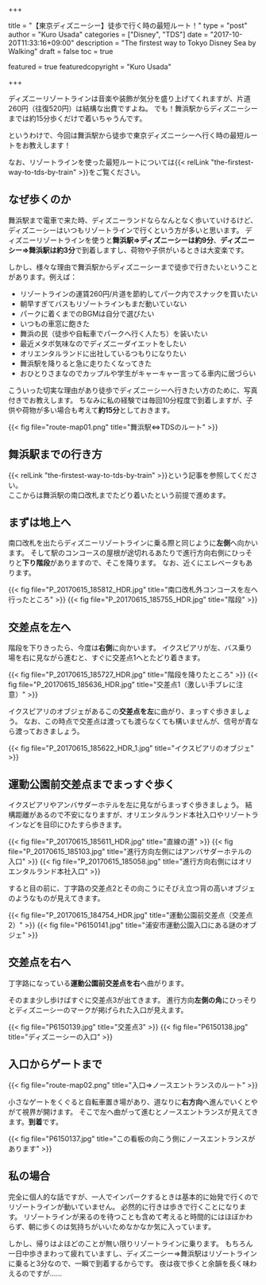 +++

title       = "【東京ディズニーシー】徒歩で行く時の最短ルート！"
type        = "post"
author      = "Kuro Usada"
categories  = ["Disney", "TDS"]
date        = "2017-10-20T11:33:16+09:00"
description = "The firstest way to Tokyo Disney Sea by Walking"
draft       = false
toc         = true

featured              = true
featuredcopyright     = "Kuro Usada"

+++

ディズニーリゾートラインは音楽や装飾が気分を盛り上げてくれますが、片道260円（往復520円）は結構な出費ですよね。
でも！舞浜駅からディズニーシーまでは約15分歩くだけで着いちゃうんです。

<!--more-->

というわけで、今回は舞浜駅から徒歩で東京ディズニーシーへ行く時の最短ルートをお教えします！

なお、リゾートラインを使った最短ルートについては{{< relLink "the-firstest-way-to-tds-by-train" >}}をご覧ください。

## なぜ歩くのか

舞浜駅まで電車で来た時、ディズニーランドならなんとなく歩いていけるけど、ディズニーシーはいつもリゾートラインで行くという方が多いと思います。
ディズニーリゾートラインを使うと**舞浜駅&#8658;ディズニーシーは約9分**、**ディズニーシー&#8658;舞浜駅は約3分**で到着しますし、荷物や子供がいるときは大変楽です。

しかし、様々な理由で舞浜駅からディズニーシーまで徒歩で行きたいということがあります。例えば：

 - リゾートラインの運賃260円/片道を節約してパーク内でスナックを買いたい
 - 朝早すぎてバスもリゾートラインもまだ動いていない
 - パークに着くまでのBGMは自分で選びたい
 - いつもの車窓に飽きた
 - 舞浜の民（徒歩や自転車でパークへ行く人たち）を装いたい
 - 最近メタボ気味なのでディズニーダイエットをしたい
 - オリエンタルランドに出社しているつもりになりたい
 - 舞浜駅を降りると急に走りたくなってきた
 - おひとりさまなのでカップルや学生がキャーキャー言ってる車内に居づらい

こういった切実な理由があり徒歩でディズニーシーへ行きたい方のために、写真付きでお教えします。
ちなみに私の経験では毎回10分程度で到着しますが、子供や荷物が多い場合も考えて**約15分**としておきます。

{{< fig file="route-map01.png" title="舞浜駅⇔TDSのルート" >}}

## 舞浜駅までの行き方

{{< relLink "the-firstest-way-to-tds-by-train" >}}という記事を参照してください。<br>
ここからは舞浜駅の南口改札までたどり着いたという前提で進めます。

## まずは地上へ

南口改札を出たらディズニーリゾートラインに乗る際と同じように**左側**へ向かいます。
そして駅のコンコースの屋根が途切れるあたりで進行方向右側にひっそりと**下り階段**がありますので、そこを降ります。
なお、近くにエレベータもあります。

{{< fig file="P_20170615_185812_HDR.jpg" title="南口改札外コンコースを左へ行ったところ" >}}
{{< fig file="P_20170615_185755_HDR.jpg" title="階段" >}}

## 交差点を左へ

階段を下りきったら、今度は**右側**に向かいます。
イクスピアリが左、バス乗り場を右に見ながら進むと、すぐに交差点1へとたどり着きます。

{{< fig file="P_20170615_185727_HDR.jpg" title="階段を降りたところ" >}}
{{< fig file="P_20170615_185636_HDR.jpg" title="交差点1（激しい手ブレに注意）" >}}

イクスピアリのオブジェがあるこの**交差点を左**に曲がり、まっすぐ歩きましょう。
なお、この時点で交差点は渡っても渡らなくても構いませんが、信号が青なら渡っておきましょう。

{{< fig file="P_20170615_185622_HDR_1.jpg" title="イクスピアリのオブジェ" >}}

## 運動公園前交差点までまっすぐ歩く

イクスピアリやアンバサダーホテルを左に見ながらまっすぐ歩きましょう。
結構距離があるので不安になりますが、オリエンタルランド本社入口やリゾートラインなどを目印にひたすら歩きます。

{{< fig file="P_20170615_185611_HDR.jpg" title="直線の道" >}}
{{< fig file="P_20170615_185103.jpg" title="進行方向左側にはアンバサダーホテルの入口" >}}
{{< fig file="P_20170615_185058.jpg" title="進行方向右側にはオリエンタルランド本社入口" >}}

すると目の前に、丁字路の交差点2とその向こうにそびえ立つ背の高いオブジェのようなものが見えてきます。

{{< fig file="P_20170615_184754_HDR.jpg" title="運動公園前交差点（交差点2）" >}}
{{< fig file="P6150141.jpg" title="浦安市運動公園入口にある謎のオブジェ" >}}

## 交差点を右へ

丁字路になっている**運動公園前交差点を右**へ曲がります。

そのまま少し歩けばすぐに交差点3が出てきます。
進行方向**左側の角**にひっそりとディズニーシーのマークが掲げられた入口が見えます。

{{< fig file="P6150139.jpg" title="交差点3" >}}
{{< fig file="P6150138.jpg" title="ディズニーシーの入口" >}}

## 入口からゲートまで

{{< fig file="route-map02.png" title="入口⇒ノースエントランスのルート" >}}

小さなゲートをくぐると自転車置き場があり、道なりに**右方向**へ進んでいくとやがて視界が開けます。
そこで左へ曲がって進むとノースエントランスが見えてきます。**到着**です。

{{< fig file="P6150137.jpg" title="この看板の向こう側にノースエントランスがあります" >}}

## 私の場合

完全に個人的な話ですが、一人でインパークするときは基本的に始発で行くのでリゾートラインが動いていません。
必然的に行きは歩きで行くことになります。
リゾートラインが来るのを待つことも含めて考えると時間的にはほぼかわらず、朝に歩くのは気持ちがいいためなかなか気に入っています。

しかし、帰りはよほどのことが無い限りリゾートラインに乗ります。
もちろん一日中歩きまわって疲れていますし、ディズニーシー&#8658;舞浜駅はリゾートラインに乗ると3分なので、一瞬で到着するからです。
夜は夜で歩くと余韻を長く味わえるのですが……
